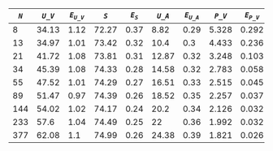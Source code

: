 ﻿| ***`N`*** | ***`U_V`*** | ***`E`<sub>`U_V`</sub>*** | ***`S`*** | ***`E`<sub>`S`</sub>*** | ***`U_A`*** | ***`E`<sub>`U_A`</sub>*** | ***`P_V`*** | ***`E`<sub>`P_V`</sub>*** | ***`P_A`*** | ***`E`<sub>`P_A`</sub>*** |
|-----------|-------------|---------------------------|-----------|-------------------------|-------------|---------------------------|-------------|---------------------------|-------------|---------------------------|
| 8         | 34.13       | 1.12                      | 72.27     | 0.37                    | 8.82        | 0.29                      | 5.328       | 0.292                     | 14.199      | 0.636                     |
| 13        | 34.97       | 1.01                      | 73.42     | 0.32                    | 10.4        | 0.3                       | 4.433       | 0.236                     | 11.287      | 0.456                     |
| 21        | 41.72       | 1.08                      | 73.81     | 0.31                    | 12.87       | 0.32                      | 3.248       | 0.103                     | 7.948       | 0.278                     |
| 34        | 45.39       | 1.08                      | 74.33     | 0.28                    | 14.58       | 0.32                      | 2.783       | 0.058                     | 6.524       | 0.17                      |
| 55        | 47.52       | 1.01                      | 74.29     | 0.27                    | 16.51       | 0.33                      | 2.515       | 0.045                     | 5.432       | 0.112                     |
| 89        | 51.47       | 0.97                      | 74.39     | 0.26                    | 18.52       | 0.35                      | 2.257       | 0.037                     | 4.748       | 0.095                     |
| 144       | 54.02       | 1.02                      | 74.17     | 0.24                    | 20.2        | 0.34                      | 2.126       | 0.032                     | 4.197       | 0.069                     |
| 233       | 57.6        | 1.04                      | 74.49     | 0.25                    | 22          | 0.36                      | 1.992       | 0.032                     | 3.851       | 0.066                     |
| 377       | 62.08       | 1.1                       | 74.99     | 0.26                    | 24.38       | 0.39                      | 1.821       | 0.026                     | 3.456       | 0.055                     |
